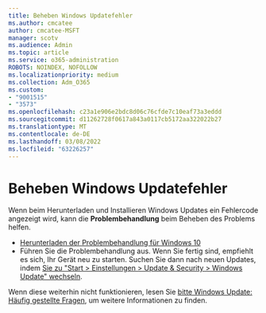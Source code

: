 ```yaml
---
title: Beheben Windows Updatefehler
ms.author: cmcatee
author: cmcatee-MSFT
manager: scotv
ms.audience: Admin
ms.topic: article
ms.service: o365-administration
ROBOTS: NOINDEX, NOFOLLOW
ms.localizationpriority: medium
ms.collection: Adm_O365
ms.custom:
- "9001515"
- "3573"
ms.openlocfilehash: c23a1e906e2bdc8d06c76cfde7c10eaf73a3eddd
ms.sourcegitcommit: d11262728f0617a843a0117cb5172aa322022b27
ms.translationtype: MT
ms.contentlocale: de-DE
ms.lasthandoff: 03/08/2022
ms.locfileid: "63226257"
---
```

# <a name="fix-windows-update-errors"></a>Beheben Windows Updatefehler

Wenn beim Herunterladen und Installieren Windows Updates ein Fehlercode angezeigt wird, kann die **Problembehandlung** beim Beheben des Problems helfen.

- [Herunterladen der Problembehandlung für Windows 10](https://support.microsoft.com/help/4027322/windows-update-troubleshooter)
- Führen Sie die Problembehandlung aus. Wenn Sie fertig sind, empfiehlt es sich, Ihr Gerät neu zu starten. Suchen Sie dann nach neuen Updates, indem [Sie zu "Start > Einstellungen > Update & Security > Windows Update" wechseln](ms-settings:windowsupdate).

Wenn diese weiterhin nicht funktionieren, lesen Sie [bitte Windows Update: Häufig gestellte Fragen](https://support.microsoft.com/help/12373/windows-update-faq), um weitere Informationen zu finden.

